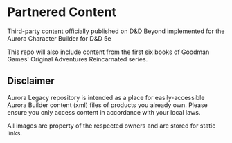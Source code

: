 # Partnered Content
Third-party content officially published on D&amp;D Beyond implemented for the Aurora Character Builder for D&amp;D 5e

This repo will also include content from the first six books of Goodman Games' Original Adventures Reincarnated series.

## Disclaimer
Aurora Legacy repository is intended as a place for easily-accessible Aurora Builder content (xml) files of products you already own. Please ensure you only access content in accordance with your local laws.

All images are property of the respected owners and are stored for static links.
